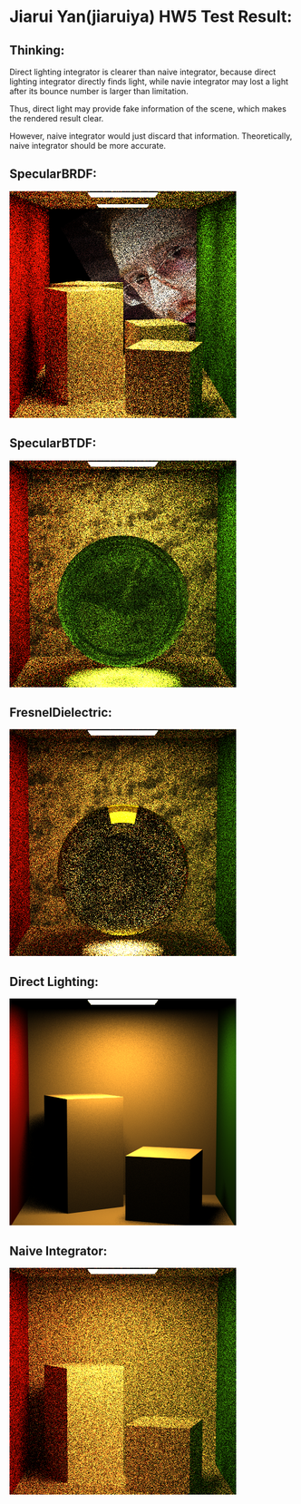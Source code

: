 Jiarui Yan(jiaruiya) HW5 Test Result:
======================
Thinking:
-------------
Direct lighting integrator is clearer than naive integrator, because direct lighting integrator directly finds light, while navie integrator may lost a light after its bounce number is larger than limitation.

Thus, direct light may provide fake information of the scene, which makes the rendered result clear. 

However, naive integrator would just discard that information. Theoretically, naive integrator should be more accurate.


SpecularBRDF:
-------------
![](./RenderedResult/SpecularBRDF.png)

SpecularBTDF:
-------------
![](./RenderedResult/SpecularBTDF.png)

FresnelDielectric:
------------
![](./RenderedResult/FresnelDielectric.png)

Direct Lighting:
------------
![](./RenderedResult/Direct_Lighting.png)

Naive Integrator:
------------
![](./RenderedResult/Naive_Integrator.png)
